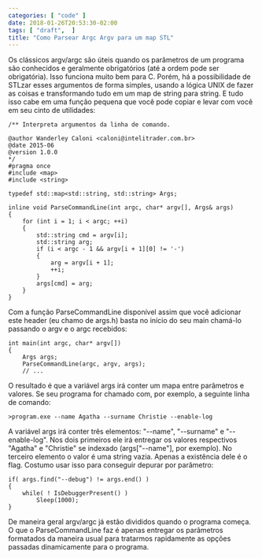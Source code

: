 ```yaml
---
categories: [ "code" ]
date: 2018-01-26T20:53:30-02:00
tags: [ "draft",  ]
title: "Como Parsear Argc Argv para um map STL"
---
```

Os clássicos argv/argc são úteis quando os parâmetros de um programa são conhecidos e geralmente obrigatórios (até a ordem pode ser obrigatória). Isso funciona muito bem para C. Porém, há a possibilidade de STLzar esses argumentos de forma simples, usando a lógica UNIX de fazer as coisas e transformando tudo em um map de string para string. E tudo isso cabe em uma função pequena que você pode copiar e levar com você em seu cinto de utilidades:

    /** Interpreta argumentos da linha de comando.
    
    @author Wanderley Caloni <caloni@intelitrader.com.br>
    @date 2015-06
    @version 1.0.0
    */
    #pragma once
    #include <map>
    #include <string>
    
    typedef std::map<std::string, std::string> Args;
    
    inline void ParseCommandLine(int argc, char* argv[], Args& args)
    {
    	for (int i = 1; i < argc; ++i)
    	{
    		std::string cmd = argv[i];
    		std::string arg;
    		if (i < argc - 1 && argv[i + 1][0] != '-')
    		{
    			arg = argv[i + 1];
    			++i;
    		}
    		args[cmd] = arg;
    	}
    }

Com a função ParseCommandLine disponível assim que você adicionar este header (eu chamo de args.h) basta no início do seu main chamá-lo passando o argv e o argc recebidos:

    int main(int argc, char* argv[])
    {
    	Args args;
    	ParseCommandLine(argc, argv, args);
        // ...

O resultado é que a variável args irá conter um mapa entre parâmetros e valores. Se seu programa for chamado com, por exemplo, a seguinte linha de comando:

    >program.exe --name Agatha --surname Christie --enable-log

A variável args irá conter três elementos: "--name", "--surname" e "--enable-log". Nos dois primeiros ele irá entregar os valores respectivos "Agatha" e "Christie" se indexado (args["--name"], por exemplo). No terceiro elemento o valor é uma string vazia. Apenas a existência dele é o flag. Costumo usar isso para conseguir depurar por parâmetro:

    if( args.find("--debug") != args.end() )
    {
        while( ! IsDebuggerPresent() )
            Sleep(1000);
    }

De maneira geral argv/argc já estão divididos quando o programa começa. O que o ParseCommandLine faz é apenas entregar os parâmetros formatados da maneira usual para tratarmos rapidamente as opções passadas dinamicamente para o programa.
